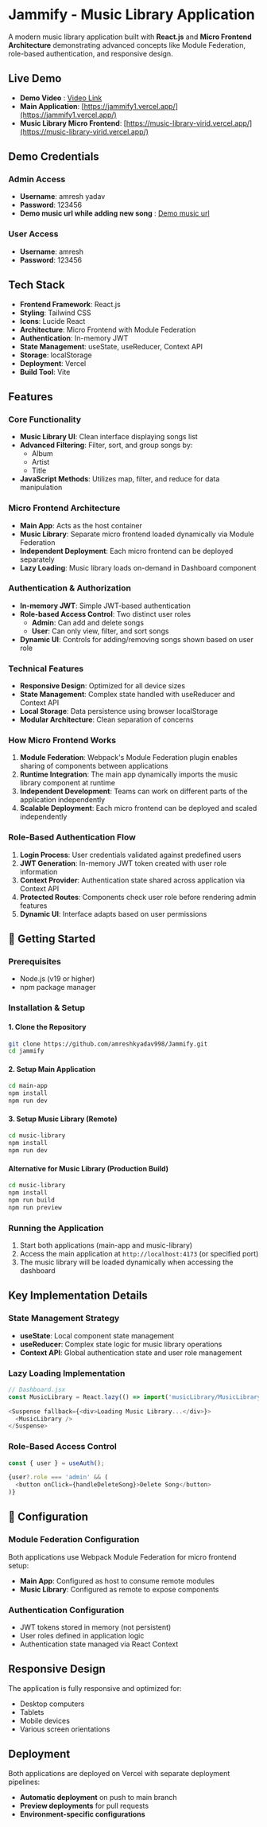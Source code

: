# Jammify - Music Library Application

A modern music library application built with **React.js** and **Micro Frontend Architecture** demonstrating advanced concepts like Module Federation, role-based authentication, and responsive design.

## Live Demo

- **Demo Video** : [Video Link](https://drive.google.com/file/d/1RS9raUL6C1yjCkgGPaAN6MpbDSSfxIBG/view?usp=drive_link)
- **Main Application**: [https://jammify1.vercel.app/](https://jammify1.vercel.app/)
- **Music Library Micro Frontend**: [https://music-library-virid.vercel.app/](https://music-library-virid.vercel.app/)

## Demo Credentials

### Admin Access
- **Username**: amresh yadav  
- **Password**: 123456
- **Demo music url while adding new song** : [Demo music url](https://www.soundhelix.com/examples/mp3/SoundHelix-Song-1.mp3)

### User Access  
- **Username**: amresh
- **Password**: 123456

## Tech Stack

- **Frontend Framework**: React.js
- **Styling**: Tailwind CSS
- **Icons**: Lucide React
- **Architecture**: Micro Frontend with Module Federation
- **Authentication**: In-memory JWT
- **State Management**: useState, useReducer, Context API
- **Storage**: localStorage
- **Deployment**: Vercel
- **Build Tool**: Vite

## Features

### Core Functionality
- **Music Library UI**: Clean interface displaying songs list
- **Advanced Filtering**: Filter, sort, and group songs by:
  - Album
  - Artist  
  - Title
- **JavaScript Methods**: Utilizes map, filter, and reduce for data manipulation

### Micro Frontend Architecture
- **Main App**: Acts as the host container
- **Music Library**: Separate micro frontend loaded dynamically via Module Federation
- **Independent Deployment**: Each micro frontend can be deployed separately
- **Lazy Loading**: Music library loads on-demand in Dashboard component

### Authentication & Authorization
- **In-memory JWT**: Simple JWT-based authentication
- **Role-based Access Control**: Two distinct user roles
  - **Admin**: Can add and delete songs
  - **User**: Can only view, filter, and sort songs
- **Dynamic UI**: Controls for adding/removing songs shown based on user role

### Technical Features
- **Responsive Design**: Optimized for all device sizes
- **State Management**: Complex state handled with useReducer and Context API
- **Local Storage**: Data persistence using browser localStorage
- **Modular Architecture**: Clean separation of concerns

### How Micro Frontend Works
1. **Module Federation**: Webpack's Module Federation plugin enables sharing of components between applications
2. **Runtime Integration**: The main app dynamically imports the music library component at runtime
3. **Independent Development**: Teams can work on different parts of the application independently
4. **Scalable Deployment**: Each micro frontend can be deployed and scaled independently

### Role-Based Authentication Flow
1. **Login Process**: User credentials validated against predefined users
2. **JWT Generation**: In-memory JWT token created with user role information
3. **Context Provider**: Authentication state shared across application via Context API
4. **Protected Routes**: Components check user role before rendering admin features
5. **Dynamic UI**: Interface adapts based on user permissions

## 🚀 Getting Started

### Prerequisites
- Node.js (v19 or higher)
- npm package manager

### Installation & Setup

#### 1. Clone the Repository
```bash
git clone https://github.com/amreshkyadav998/Jammify.git
cd jammify
```

#### 2. Setup Main Application
```bash
cd main-app
npm install
npm run dev
```

#### 3. Setup Music Library (Remote)
```bash
cd music-library
npm install
npm run dev
```

#### Alternative for Music Library (Production Build)
```bash
cd music-library
npm install
npm run build
npm run preview
```

### Running the Application
1. Start both applications (main-app and music-library)
2. Access the main application at `http://localhost:4173` (or specified port)
3. The music library will be loaded dynamically when accessing the dashboard

## Key Implementation Details

### State Management Strategy
- **useState**: Local component state management
- **useReducer**: Complex state logic for music library operations
- **Context API**: Global authentication state and user role management

### Lazy Loading Implementation
```javascript
// Dashboard.jsx
const MusicLibrary = React.lazy(() => import('musicLibrary/MusicLibrary'));

<Suspense fallback={<div>Loading Music Library...</div>}>
  <MusicLibrary />
</Suspense>
```

### Role-Based Access Control
```javascript
const { user } = useAuth();

{user?.role === 'admin' && (
  <button onClick={handleDeleteSong}>Delete Song</button>
)}
```

## 🔧 Configuration

### Module Federation Configuration
Both applications use Webpack Module Federation for micro frontend setup:
- **Main App**: Configured as host to consume remote modules
- **Music Library**: Configured as remote to expose components

### Authentication Configuration
- JWT tokens stored in memory (not persistent)
- User roles defined in application logic
- Authentication state managed via React Context

## Responsive Design

The application is fully responsive and optimized for:
- Desktop computers
- Tablets
- Mobile devices
- Various screen orientations

## Deployment

Both applications are deployed on Vercel with separate deployment pipelines:
- **Automatic deployment** on push to main branch
- **Preview deployments** for pull requests
- **Environment-specific configurations**
